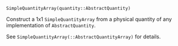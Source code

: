 ```
SimpleQuantityArray(quantity::AbstractQuantity)
```

Construct a 1x1 `SimpleQuantityArray` from a physical quantity of any implementation of `AbstractQuantity`.

See `SimpleQuantityArray(::AbstractQuantityArray)` for details.
